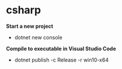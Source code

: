 # csharp
 
__Start a new project__
* dotnet new console

__Compile to executable in Visual Studio Code__
* dotnet publish -c Release -r win10-x64
